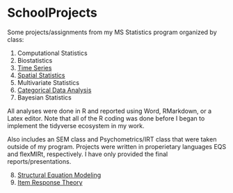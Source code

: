 # SchoolProjects
Some projects/assignments from my MS Statistics program organized by class:

1. Computational Statistics
2. Biostatistics
3. [Time Series](https://github.com/lgjohnson/SchoolProjects/tree/master/Time%20Series)
4. [Spatial Statistics](https://github.com/lgjohnson/SchoolProjects/tree/master/Spatial%20Analysis)
5. Multivariate Statistics
6. [Categorical Data Analysis](https://github.com/lgjohnson/SchoolProjects/tree/master/Categorical%20Data%20Analysis)
7. Bayesian Statistics


All analyses were done in R and reported using Word, RMarkdown, or a Latex editor. Note that all of the R coding was done before I began to implement the tidyverse ecosystem in my work.

Also includes an SEM class and Psychometrics/IRT class that were taken outside of my program. Projects were written in properietary languages EQS and flexMIRt, respectively. I have only provided the final reports/presentations.

8. [Structural Equation Modeling](https://github.com/lgjohnson/SchoolProjects/tree/master/Structural%20Equation%20Modeling)
9. [Item Response Theory](https://github.com/lgjohnson/SchoolProjects/tree/master/Item%20Response%20Theory)
